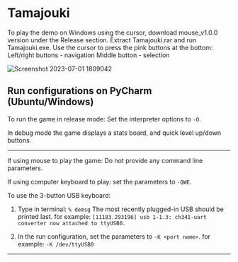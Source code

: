 # Tamajouki
To play the demo on Windows using the cursor, download mouse_v1.0.0 version under the Release section.
Extract Tamajouki.rar and run Tamajouki.exe.
Use the cursor to press the pink buttons at the bottom:
Left/right buttons - navigation
Middle button - selection

![Screenshot 2023-07-01 1809042](https://github.com/Sigalga/Tamajouki/assets/53434909/dc19fcd8-db97-4095-9d5d-3f2028d60da9)

Run configurations on PyCharm (Ubuntu/Windows)
------------------------------------------------------------------------------------

To run the game in release mode:
Set the interpreter options to `-O`.

In debug mode the game displays a stats board, and quick level up/down buttons.

------------------------------------------------------------------------------------

If using mouse to play the game:
Do not provide any command line parameters.

If using computer keyboard to play:
set the parameters to `-QWE`.

To use the 3-button USB keyboard:

1) Type in terminal:
	`% demsg`
	The most recently plugged-in USB should be printed last.
	for example:
	`[11183.293196] usb 1-1.3: ch341-uart converter now attached to ttyUSB0.`
	
2) In the run configuration, set the parameters to `-K <port name>`.
	for example:
	`-K /dev/ttyUSB0`

------------------------------------------------------------------------------------

